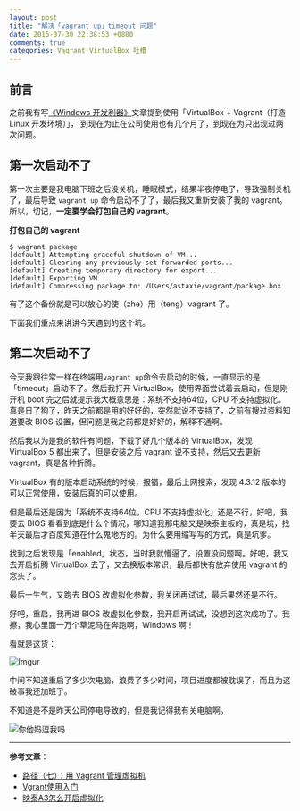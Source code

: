 ```yaml
---
layout: post
title: "解决「vagrant up」timeout 问题"
date: 2015-07-30 22:38:53 +0800
comments: true
categories: Vagrant VirtualBox 吐槽
---
```

## 前言

之前我有写[《Windows 开发利器》](/blog/windows-coding-tool.html#section-1)文章提到使用「VirtualBox + Vagrant（打造 Linux 开发环境）」，
到现在为止在公司使用也有几个月了，到现在为只出现过两次问题。

## 第一次启动不了

第一次主要是我电脑下班之后没关机，睡眠模式，结果半夜停电了，导致强制关机了，最后导致 `vagrant up` 命令启动不了了，最后我又重新安装了我的 vagrant。
所以，切记，**一定要学会打包自己的 vagrant**。

**打包自己的 vagrant**

```shell
$ vagrant package
[default] Attempting graceful shutdown of VM...
[default] Clearing any previously set forwarded ports...
[default] Creating temporary directory for export...
[default] Exporting VM...
[default] Compressing package to: /Users/astaxie/vagrant/package.box
```

有了这个备份就是可以放心的使（zhe）用（teng）vagrant 了。

下面我们重点来讲讲今天遇到的这个坑。

<!--more-->

## 第二次启动不了

今天我跟往常一样在终端用`vagrant up`命令去启动的时候，一直显示的是「timeout」启动不了。然后我打开 VirtualBox，使用界面尝试着去启动，但是刚开机 boot 完之后就提示我大概意思是：系统不支持64位，CPU 不支持虚拟化。
真是日了狗了，昨天之前都是用的好好的，突然就说不支持了，之前有搜过资料知道要改 BIOS 设置，但问题是我之前都是好好的，解释不通啊。

然后我以为是我的软件有问题，下载了好几个版本的 VirtualBox，发现 VirtualBox 5 都出来了，但是安装之后 vagrant 说不支持，然后又去更新 vagrant，真是各种折腾。

VirtualBox 有的版本启动系统的时候，报错，最后上网搜索，发现 4.3.12 版本的可以正常使用，安装后真的可以使用。

但是最后还是因为「系统不支持64位，CPU 不支持虚拟化」还是不行，好吧，我要去 BIOS 看看到底是什么个情况，哪知道我那电脑又是映泰主板的，真是坑，找半天最后才百度知道在什么鬼地方的。为什么要用缩写写的方式，真是坑爹。

找到之后发现是「enabled」状态，当时我就懵逼了，设置没问题啊。好吧，我又去开启折腾 VirtualBox 去了，又去换版本常识，最后都快有放弃使用 vagrant 的念头了。

最后一生气，又跑去 BIOS 改虚拟化参数，我关闭再试试，最后果然还是不行。

好吧，重启，我再进 BIOS 改虚拟化参数，我开启再试试，没想到这次成功了。我擦，我心里面一万个草泥马在奔跑啊，Windows 啊！

看就是这货：

![Imgur](http://i.imgur.com/qbizciT.png)

中间不知道重启了多少次电脑，浪费了多少时间，项目进度都被耽误了，而且为这破事我还加班了。

不知道是不是昨天公司停电导致的，但是我记得我有关电脑啊。

![你他妈逗我吗](http://ww2.sinaimg.cn/large/4cc5f9b3gw1eul848sks6j205m04t0sp.jpg)


-------------------

**参考文章**：

- [路径（七）：用 Vagrant 管理虚拟机](http://ninghao.net/blog/2077)
- [Vgrant使用入门](https://github.com/astaxie/Go-in-Action/blob/master/ebook/zh/01.3.md)
- [映泰A3怎么开启虚拟化](http://zhidao.baidu.com/link?url=HxDvjGXnQCVV73G1MtkZyIO4ym3nbSMScrLfsAnjsPIXakl39kuCtGuUtzGkVoEbPT2fBlhsi5X-iQPhF7eoBa)